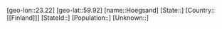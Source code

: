 ﻿---
location: [59.92,23.22]
type: City
tags:
- geo/City


SpocWebEntityId: 31076
isDeleted: false
confidential: public

---
[geo-lon::23.22]
[geo-lat::59.92]
[name::Hoegsand]
[State::]
[Country::[[Finland]]]
[StateId::]
[Population::]
[Unknown::]


